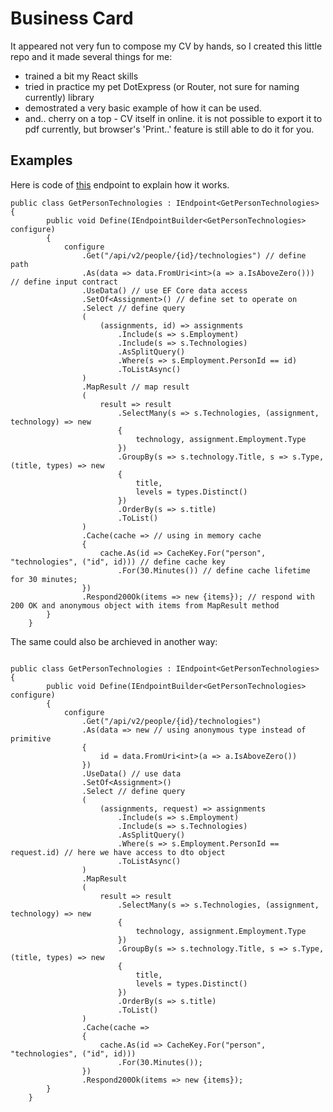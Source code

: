 
# Business Card

It appeared not very fun to compose my CV by hands, so I created this little repo and it made several things for me: 
- trained a bit my React skills
- tried in practice my pet DotExpress (or Router, not sure for naming currently) library 
- demostrated a very basic example of how it can be used.
- and.. cherry on a top - CV itself in online. it is not possible to export it to pdf currently, but browser's 'Print..' feature is still able to do it for you.

## Examples

Here is code of [this](https://github.com/andkuh/business-card/blob/master/People/Endpoints/v2/GetPersonTechnologies.cs) endpoint to explain how it works.
```CSharp
public class GetPersonTechnologies : IEndpoint<GetPersonTechnologies>
{
        public void Define(IEndpointBuilder<GetPersonTechnologies> configure)
        {
            configure
                .Get("/api/v2/people/{id}/technologies") // define path
                .As(data => data.FromUri<int>(a => a.IsAboveZero())) // define input contract
                .UseData() // use EF Core data access 
                .SetOf<Assignment>() // define set to operate on
                .Select // define query
                (
                    (assignments, id) => assignments
                        .Include(s => s.Employment)
                        .Include(s => s.Technologies)
                        .AsSplitQuery()
                        .Where(s => s.Employment.PersonId == id)
                        .ToListAsync()
                )
                .MapResult // map result
                (
                    result => result
                        .SelectMany(s => s.Technologies, (assignment, technology) => new
                        {
                            technology, assignment.Employment.Type
                        })
                        .GroupBy(s => s.technology.Title, s => s.Type, (title, types) => new
                        {
                            title,
                            levels = types.Distinct()
                        })
                        .OrderBy(s => s.title)
                        .ToList()
                )
                .Cache(cache => // using in memory cache
                {
                    cache.As(id => CacheKey.For("person", "technologies", ("id", id))) // define cache key
                        .For(30.Minutes()) // define cache lifetime for 30 minutes;
                })
                .Respond200Ok(items => new {items}); // respond with 200 OK and anonymous object with items from MapResult method
        }
    }
```

The same could also be archieved in another way:
```CSharp

public class GetPersonTechnologies : IEndpoint<GetPersonTechnologies>
{
        public void Define(IEndpointBuilder<GetPersonTechnologies> configure)
        {
            configure
                .Get("/api/v2/people/{id}/technologies")
                .As(data => new // using anonymous type instead of primitive
                {
                    id = data.FromUri<int>(a => a.IsAboveZero())
                })
                .UseData() // use data 
                .SetOf<Assignment>()
                .Select // define query
                (
                    (assignments, request) => assignments
                        .Include(s => s.Employment)
                        .Include(s => s.Technologies)
                        .AsSplitQuery()
                        .Where(s => s.Employment.PersonId == request.id) // here we have access to dto object
                        .ToListAsync()
                )
                .MapResult
                (
                    result => result
                        .SelectMany(s => s.Technologies, (assignment, technology) => new
                        {
                            technology, assignment.Employment.Type
                        })
                        .GroupBy(s => s.technology.Title, s => s.Type, (title, types) => new
                        {
                            title,
                            levels = types.Distinct()
                        })
                        .OrderBy(s => s.title)
                        .ToList()
                )
                .Cache(cache =>
                {
                    cache.As(id => CacheKey.For("person", "technologies", ("id", id)))
                        .For(30.Minutes());
                })
                .Respond200Ok(items => new {items});
        }
    }
```
